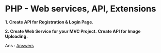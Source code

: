 # PHP - Web services, API, Extensions

<b> 1. Create API for Registration & Login Page.</b>

<b> 2. Create Web Service for your MVC Project.</b> <b>Create API for Image Uploading.</b>

Ans : <a href="Answer/answer.php">Answers</a>
